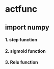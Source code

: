 actfunc
========
import numpy
---------
#### 1. step function
#### 2. sigmoid function
#### 3. Relu function
